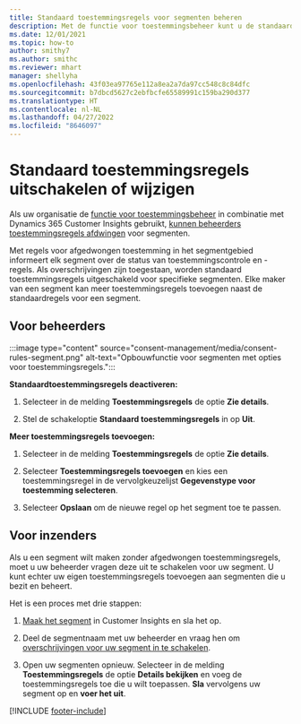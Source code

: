 ```yaml
---
title: Standaard toestemmingsregels voor segmenten beheren
description: Met de functie voor toestemmingsbeheer kunt u de standaardtoestemmingsregels uitschakelen of wijzigen als overschrijvingen zijn ingeschakeld.
ms.date: 12/01/2021
ms.topic: how-to
author: smithy7
ms.author: smithc
ms.reviewer: mhart
manager: shellyha
ms.openlocfilehash: 43f03ea97765e112a8ea2a7da97cc548c8c84dfc
ms.sourcegitcommit: b7dbcd5627c2ebfbcfe65589991c159ba290d377
ms.translationtype: HT
ms.contentlocale: nl-NL
ms.lasthandoff: 04/27/2022
ms.locfileid: "8646097"
---
```

# <a name="disable-or-change-default-consent-rules"></a>Standaard toestemmingsregels uitschakelen of wijzigen

Als uw organisatie de [functie voor toestemmingsbeheer](consent-management/overview.md) in combinatie met Dynamics 365 Customer Insights gebruikt, [kunnen beheerders toestemmingsregels afdwingen](activate-consent.md) voor segmenten. 

Met regels voor afgedwongen toestemming in het segmentgebied informeert elk segment over de status van toestemmingscontrole en -regels. Als overschrijvingen zijn toegestaan, worden standaard toestemmingsregels uitgeschakeld voor specifieke segmenten. Elke maker van een segment kan meer toestemmingsregels toevoegen naast de standaardregels voor een segment. 

## <a name="for-administrators"></a>Voor beheerders

:::image type="content" source="consent-management/media/consent-rules-segment.png" alt-text="Opbouwfunctie voor segmenten met opties voor toestemmingsregels.":::

**Standaardtoestemmingsregels deactiveren:**

1. Selecteer in de melding **Toestemmingsregels** de optie **Zie details**. 

1. Stel de schakeloptie **Standaard toestemmingsregels** in op **Uit**.

**Meer toestemmingsregels toevoegen:**

1. Selecteer in de melding **Toestemmingsregels** de optie **Zie details**. 

1. Selecteer **Toestemmingsregels toevoegen** en kies een toestemmingsregel in de vervolgkeuzelijst **Gegevenstype voor toestemming selecteren**.

1. Selecteer **Opslaan** om de nieuwe regel op het segment toe te passen.

## <a name="for-contributors"></a>Voor inzenders

Als u een segment wilt maken zonder afgedwongen toestemmingsregels, moet u uw beheerder vragen deze uit te schakelen voor uw segment. U kunt echter uw eigen toestemmingsregels toevoegen aan segmenten die u bezit en beheert.

Het is een proces met drie stappen: 
1. [Maak het segment](segments.md) in Customer Insights en sla het op. 

1. Deel de segmentnaam met uw beheerder en vraag hen om [overschrijvingen voor uw segment in te schakelen](activate-consent.md). 

1. Open uw segmenten opnieuw. Selecteer in de melding **Toestemmingsregels** de optie **Details bekijken** en voeg de toestemmingsregels toe die u wilt toepassen. **Sla** vervolgens uw segment op en **voer het uit**.



[!INCLUDE [footer-include](includes/footer-banner.md)] 
